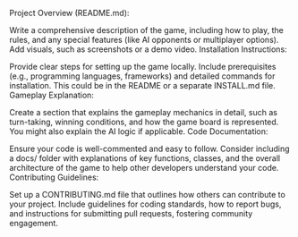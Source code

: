 Project Overview (README.md):

Write a comprehensive description of the game, including how to play, the rules, and any special features (like AI opponents or multiplayer options). Add visuals, such as screenshots or a demo video.
Installation Instructions:

Provide clear steps for setting up the game locally. Include prerequisites (e.g., programming languages, frameworks) and detailed commands for installation. This could be in the README or a separate INSTALL.md file.
Gameplay Explanation:

Create a section that explains the gameplay mechanics in detail, such as turn-taking, winning conditions, and how the game board is represented. You might also explain the AI logic if applicable.
Code Documentation:

Ensure your code is well-commented and easy to follow. Consider including a docs/ folder with explanations of key functions, classes, and the overall architecture of the game to help other developers understand your code.
Contributing Guidelines:

Set up a CONTRIBUTING.md file that outlines how others can contribute to your project. Include guidelines for coding standards, how to report bugs, and instructions for submitting pull requests, fostering community engagement.
